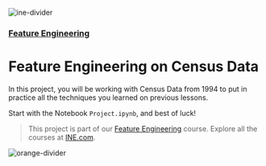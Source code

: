 ![ine-divider](https://user-images.githubusercontent.com/7065401/92672068-398e8080-f2ee-11ea-82d6-ad53f7feb5c0.png)

### [Feature Engineering](https://my.ine.com/course/feature-engineering/e29ead94-59b9-4e04-bfbe-46fa8ba173e1)

# Feature Engineering on Census Data

In this project, you will be working with Census Data from 1994 to put in practice all the techniques you learned on previous lessons.

Start with the Notebook `Project.ipynb`, and best of luck!

> This project is part of our [Feature Engineering](https://my.ine.com/course/feature-engineering/e29ead94-59b9-4e04-bfbe-46fa8ba173e1) course. Explore all the courses at [INE.com](https://ine.com/).

![orange-divider](https://user-images.githubusercontent.com/7065401/92672455-187a5f80-f2ef-11ea-890c-40be9474f7b7.png)
